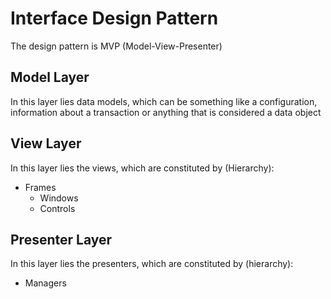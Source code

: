 # Interface Design Pattern
The design pattern is MVP (Model-View-Presenter)


## Model Layer

In this layer lies data models, which can be something like a
configuration, information about a transaction or anything that is
considered a data object


## View Layer

In this layer lies the views, which are constituted by (Hierarchy):

 - Frames
   - Windows
   - Controls
 

## Presenter Layer

In this layer lies the presenters, which are constituted by (hierarchy):

 - Managers

